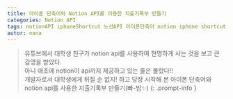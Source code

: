 ```yaml
---
title: 아이폰 단축어와 Notion API를 이용한 지출기록부 만들기
categories: Notion API
tags: notionAPI iphoneShortcut 노션API 아이폰단축어 notion iphone shortcut
autor: nana
---
```


> 유튜브에서 대학생 친구가 notion api를 사용하여 현명하게 사는 것을 보고 큰 감명을 받았다. 
<br/>아니 애초에 notion이 api까지 제공하고 있는 줄은 몰랐다!! 
<br/>개발자로서 대학생에게 뒤질 순 없지! 하고 당장 시작해 본 아이폰 단축어와 notion api를 사용한 지출기록부 만들기(빠-밤✨)
{: .prompt-info }